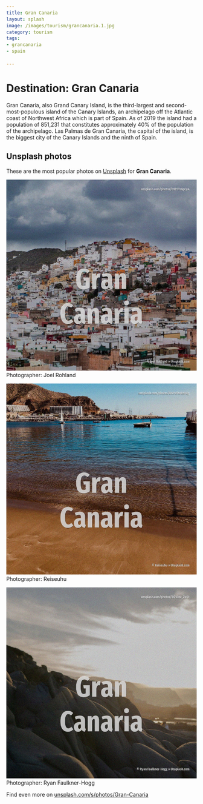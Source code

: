 ```yaml
---
title: Gran Canaria
layout: splash
image: /images/tourism/grancanaria.1.jpg
category: tourism
tags:
- grancanaria
- spain

---
```

# Destination: Gran Canaria

Gran Canaria, also Grand Canary Island, is the third-largest and second-most-populous island of the  Canary Islands, an archipelago off the Atlantic coast of Northwest Africa which is part of Spain. As of 2019 the island had a population of 851,231 that constitutes approximately 40% of the  population of the archipelago.  Las Palmas de Gran Canaria, the capital of the island, is the biggest city of the Canary Islands  and the ninth of Spain.  

 
## Unsplash photos
These are the most popular photos on [Unsplash](https://unsplash.com) for **Gran Canaria**.
 
![Gran Canaria](/images/tourism/grancanaria.1.jpg)
Photographer:  Joel Rohland
 
![Gran Canaria](/images/tourism/grancanaria.2.jpg)
Photographer:  Reiseuhu
 
![Gran Canaria](/images/tourism/grancanaria.3.jpg)
Photographer:  Ryan Faulkner-Hogg
 
Find even more on [unsplash.com/s/photos/Gran-Canaria](https://unsplash.com/s/photos/Gran-Canaria)
 
